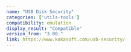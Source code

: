 ```yaml
---
name: "USB Disk Security"
categories: ['utils-tools']
compatibility: emulation
display_result: "Compatible"
version_from: "3.00."
link: https://www.kakasoft.com/usb-security/
---
```



